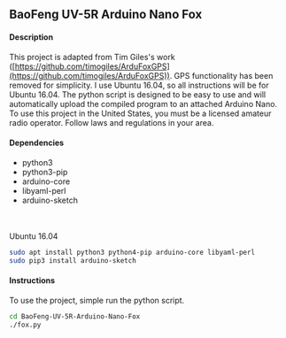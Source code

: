 ## BaoFeng UV-5R Arduino Nano Fox ##

#### Description ####
This project is adapted from Tim Giles's work ([https://github.com/timogiles/ArduFoxGPS](https://github.com/timogiles/ArduFoxGPS)). GPS functionality has been removed for simplicity. I use Ubuntu 16.04, so all instructions will be for Ubuntu 16.04. The python script is designed to be easy to use and will automatically upload the compiled program to an attached Arduino Nano. To use this project in the United States, you must be a licensed amateur radio operator. Follow laws and regulations in your area.

#### Dependencies ####
- python3
- python3-pip
- arduino-core
- libyaml-perl
- arduino-sketch

<br><br>
Ubuntu 16.04
```bash
sudo apt install python3 python4-pip arduino-core libyaml-perl  
sudo pip3 install arduino-sketch
```

#### Instructions ####
To use the project, simple run the python script.
```bash
cd BaoFeng-UV-5R-Arduino-Nano-Fox
./fox.py
```